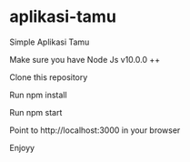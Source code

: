 # aplikasi-tamu
Simple Aplikasi Tamu

Make sure you have Node Js v10.0.0 ++

Clone this repository

Run npm install

Run npm start 

Point to http://localhost:3000 in your browser

Enjoyy
